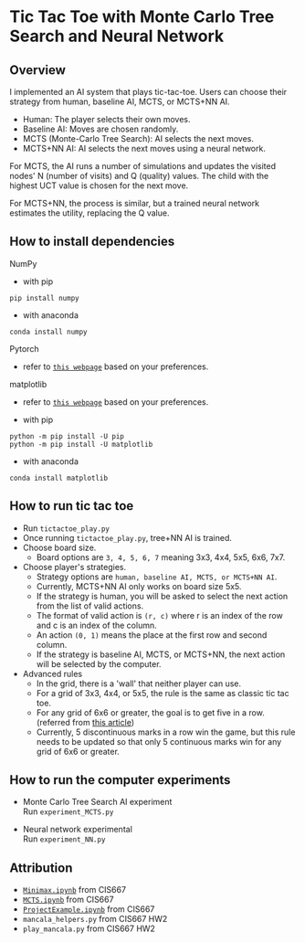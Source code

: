 # Tic Tac Toe with Monte Carlo Tree Search and Neural Network

## Overview
I implemented an AI system that plays tic-tac-toe. Users can choose their strategy from human, baseline AI, MCTS, or MCTS+NN AI.

- Human: The player selects their own moves.
- Baseline AI: Moves are chosen randomly.
- MCTS (Monte-Carlo Tree Search): AI selects the next moves.
- MCTS+NN AI: AI selects the next moves using a neural network.

For MCTS, the AI runs a number of simulations and updates the visited nodes' N (number of visits) and Q (quality) values. The child with the highest UCT value is chosen for the next move.

For MCTS+NN, the process is similar, but a trained neural network estimates the utility, replacing the Q value. 

## How to install dependencies
NumPy
* with pip
```
pip install numpy
```

* with anaconda
```
conda install numpy
```

Pytorch
* refer to [`this webpage`](https://pytorch.org/get-started/locally/) based on your preferences.

matplotlib
* refer to [`this webpage`](https://matplotlib.org/stable/users/installing/index.html) based on your preferences.<br />

* with pip
```
python -m pip install -U pip
python -m pip install -U matplotlib
```

* with anaconda
```
conda install matplotlib
```

## How to run tic tac toe
* Run `tictactoe_play.py`
* Once running `tictactoe_play.py`, tree+NN AI is trained.
* Choose board size.
    * Board options are `3, 4, 5, 6, 7` meaning 3x3, 4x4, 5x5, 6x6, 7x7.
* Choose player's strategies.
    * Strategy options are `human, baseline AI, MCTS, or MCTS+NN AI`.
    * Currently, MCTS+NN AI only works on board size 5x5.
    * If the strategy is human, you will be asked to select the next action from the list of valid actions.
    * The format of valid action is `(r, c)` where r is an index of the row and c is an index of the column.
    * An action `(0, 1)` means the place at the first row and second column.
    * If the strategy is baseline AI, MCTS, or MCTS+NN, the next action will be selected by the computer.
* Advanced rules
    * In the grid, there is a 'wall' that neither player can use.
    * For a grid of 3x3, 4x4, or 5x5, the rule is the same as classic tic tac toe.
    * For any grid of 6x6 or greater, the goal is to get five in a row. (referred from [this article](https://www.thesprucecrafts.com/tic-tac-toe-game-rules-412170#:~:text=A%20relatively%20simple%20game%20usually,20%2Dby%2D20%20grid))
    * Currently, 5 discontinuous marks in a row win the game, but this rule needs to be updated so that only 5 continuous marks win for any grid of 6x6 or greater.

## How to run the computer experiments
* Monte Carlo Tree Search AI experiment<br />
Run `experiment_MCTS.py`

* Neural network experimental <br />
Run `experiment_NN.py`

## Attribution
* [`Minimax.ipynb`](https://colab.research.google.com/drive/1JhOppwXwm47yk-AK7y7L5WTaaNDgCWXD?authuser=1) from CIS667
* [`MCTS.ipynb`](https://colab.research.google.com/drive/1JuNdI_zcT35MWSY4-h_2ZgH7IBe2TRYd?authuser=1) from CIS667
* [`ProjectExample.ipynb`](https://colab.research.google.com/drive/1QF8IJHlZ597esIU-vmW7u9KARhyXIjOY?authuser=1) from CIS667
* `mancala_helpers.py` from CIS667 HW2
* `play_mancala.py` from CIS667 HW2
